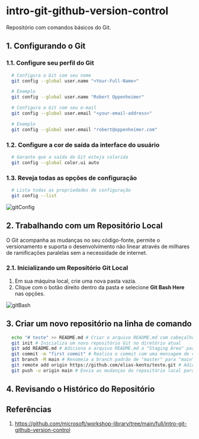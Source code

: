 # intro-git-github-version-control
Repositório com comandos básicos do Git.

## 1. Configurando o Git

### 1.1. Configure seu perfil do Git
  ```bash
    # Configura o Git com seu nome
    git config --global user.name "<Your-Full-Name>"
  ```
  ```bash
    # Exemplo
    git config --global user.name "Robert Oppenheimer"
  ```
  ```bash
    # Configura o Git com seu e-mail
    git config --global user.email "<your-email-address>"
  ```
  ```bash
    # Exemplo
    git config --global user.email "robert@oppenheimer.com"
  ```

### 1.2. Configure a cor de saída da interface do usuário
  ```bash
    # Garante que a saída do Git esteja colorida
    git config --global color.ui auto
   ```

### 1.3. Reveja todas as opções de configuração
  ```bash
    # Lista todas as propriedades de configuração
    git config --list
  ```
![gitConfig](https://github.com/elias-kento/intro-git-github-version-control/assets/77618691/55953a92-7e43-43d8-a347-1f4e1e38bd45)

## 2. Trabalhando com um Repositório Local

O Git acompanha as mudanças no seu código-fonte, permite o versionamento e suporta o desenvolvimento não linear através de milhares de ramificações paralelas sem a necessidade de internet.

### 2.1. Inicializando um Repositório Git Local

1. Em sua máquina local, crie uma nova pasta vazia.
2. Clique com o botão direito dentro da pasta e selecione **Git Bash Here** nas opções.

![gitBash](https://github.com/elias-kento/intro-git-github-version-control/assets/77618691/865d15a6-a227-4511-b33c-61da2af74149)

## 3. Criar um novo repositório na linha de comando
  ```bash
    echo "# teste" >> README.md # Criar o arquivo README.md com cabeçalho "# teste"
    git init # Inicializa um novo repositório Git no diretório atual
    git add README.md # Adiciona o arquivo README.md a "Staging Area" para ser preparado para o commit
    git commit -m "first commit" # Realiza o commit com uma mensagem de commit "first commit"
    git branch -M main # Renomeia a branch padrão de "master" para "main"
    git remote add origin https://github.com/elias-kento/teste.git # Adiciona um repositório remoto chamado "origin" com o URL fornecido
    git push -u origin main # Envia as mudanças do repositório local para o repositório remoto "origin" na branch "main"
  ```
## 4. Revisando o Histórico do Repositório


## Referências
1. https://github.com/microsoft/workshop-library/tree/main/full/intro-git-github-version-control
